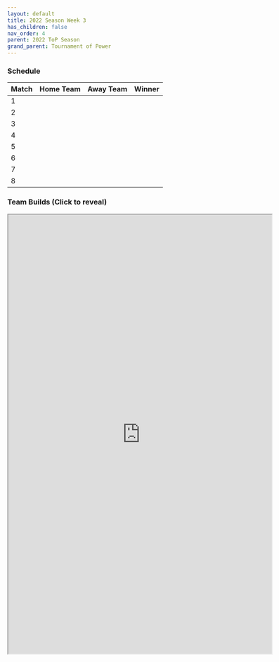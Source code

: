 ```yaml
---
layout: default
title: 2022 Season Week 3
has_children: false
nav_order: 4
parent: 2022 ToP Season
grand_parent: Tournament of Power
---
```


### Schedule

| Match | Home Team | Away Team | Winner |
|:------|:----------|:----------|:-------|
| 1     |           |           |        |
| 2     |           |           |        |
| 3     |           |           |        |
| 4     |           |           |        |
| 5     |           |           |        |
| 6     |           |           |        |
| 7     |           |           |        |
| 8     |           |           |        |



### Team Builds (Click to reveal)

<iframe width=600 height=1000 scrolling="yes" src="https://docs.google.com/document/d/e/2PACX-1vQ5VB8lf1tZSvlSNWuI9g2al2aNYxB5lYTfUUO7EcQyFUqCFyYArkMGCnmwmQdw7IvK7K77iVY4Xp-m/pub?embedded=true"></iframe>
